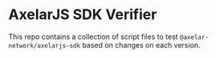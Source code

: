 # AxelarJS SDK Verifier

This repo contains a collection of script files to test `@axelar-network/axelarjs-sdk` based on changes on each version.
